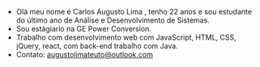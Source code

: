 - Olá meu nome é Carlos Augusto Lima , tenho 22 anos e sou estudante do último ano de Análise e Desenvolvimento de Sistemas.
- Sou estágiario na GE Power Conversion.
- Trabalho com desenvolvimento web com JavaScript, HTML, CSS, jQuery, react, com back-end trabalho com Java.
- Contato: augustolimateuto@outlook.com


